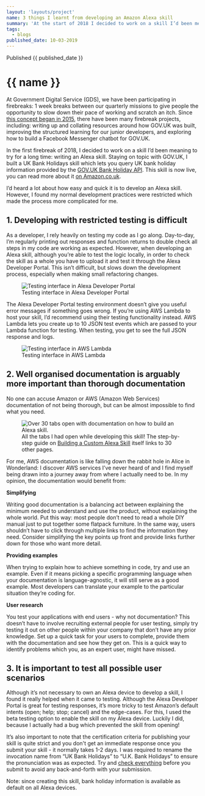 ```yaml
---
layout: 'layouts/project'
name: 3 things I learnt from developing an Amazon Alexa skill
summary: 'At the start of 2018 I decided to work on a skill I’d been meaning to try for a long time: writing an Alexa skill. I’d heard a lot of good things around developing Alexa skills, primarily how easy and quick it is to do. However, I found my normal development practices were restricted which made the process more complicated for me.'
tags:
  - blogs
published_date: 10-03-2019
---
```


<p class="blog__date">Published {{ published_date }}</p>

# {{ name }}

At Government Digital Service (GDS), we have been participating in firebreaks: 1 week breaks between our quarterly missions to give people the opportunity to slow down their pace of working and scratch an itch. Since [this concept began in 2015](https://insidegovuk.blog.gov.uk/2015/02/06/gov-uks-firebreak-why-and-how-we-spent-a-month-working-differently/), there have been many firebreak projects, including: writing up and collating resources around how GOV.UK was built, improving the structured learning for our junior developers, and exploring how to build a Facebook Messenger chatbot for GOV.UK.

In the first firebreak of 2018, I decided to work on a skill I’d been meaning to try for a long time: writing an Alexa skill. Staying on topic with GOV.UK, I built a UK Bank Holidays skill which lets you query UK bank holiday information provided by the [GOV.UK Bank Holiday API](https://www.gov.uk/bank-holidays.json). This skill is now live, you can read more about it [on Amazon.co.uk](https://www.amazon.co.uk/Vanita-Barrett-UK-Bank-Holidays/dp/B078Z18S3G).

I’d heard a lot about how easy and quick it is to develop an Alexa skill. However, I found my normal development practices were restricted which made the process more complicated for me.

## 1. Developing with restricted testing is difficult

As a developer, I rely heavily on testing my code as I go along. Day-to-day, I’m regularly printing out responses and function returns to double check all steps in my code are working as expected. However, when developing an Alexa skill, although you’re able to test the logic locally, in order to check the skill as a whole you have to upload it and test it through the Alexa Developer Portal. This isn’t difficult, but slows down the development process, especially when making small refactoring changes.

<figure>
  <img src="/assets/blog-images/alexa_skill_test.png" alt="Testing interface in Alexa Developer Portal"/>
  <figcaption>Testing interface in Alexa Developer Portal</figcaption>
</figure>

The Alexa Developer Portal testing environment doesn’t give you useful error messages if something goes wrong. If you’re using AWS Lambda to host your skill, I’d recommend using their testing functionality instead. AWS Lambda lets you create up to 10 JSON test events which are passed to your Lambda function for testing. When testing, you get to see the full JSON response and logs.

<figure>
  <img src="/assets/blog-images/alexa_skill_lambda.png" alt="Testing interface in AWS Lambda"/>
  <figcaption>Testing interface in AWS Lambda</figcaption>
</figure>

## 2. Well organised documentation is arguably more important than thorough documentation
No one can accuse Amazon or AWS (Amazon Web Services) documentation of not being thorough, but can be almost impossible to find what you need.

<figure>
  <img src="/assets/blog-images/alexa_skill_tabs.png" alt="Over 30 tabs open with documentation on how to build an Alexa skill."/>
  <figcaption>All the tabs I had open while developing this skill! The step-by-step guide on <a href="https://developer.amazon.com/docs/custom-skills/steps-to-build-a-custom-skill.html#step-1-design-a-voice-user-interface">Building a Custom Alexa Skill</a> itself links to 30 other pages.</figcaption>
</figure>

For me, AWS documentation is like falling down the rabbit hole in Alice in Wonderland: I discover AWS services I’ve never heard of and I find myself being drawn into a journey away from where I actually need to be. In my opinion, the documentation would benefit from:


**Simplifying**

Writing good documentation is a balancing act between explaining the minimum needed to understand and use the product, without explaining the whole world. Put this way: most people don’t need to read a whole DIY manual just to put together some flatpack furniture. In the same way, users shouldn’t have to click through multiple links to find the information they need. Consider simplifying the key points up front and provide links further down for those who want more detail.

**Providing examples**

When trying to explain how to achieve something in code, try and use an example. Even if it means picking a specific programming language when your documentation is language-agnostic, it will still serve as a good example. Most developers can translate your example to the particular situation they’re coding for.

**User research**

You test your applications with end users - why not documentation? This doesn’t have to involve recruiting external people for user testing, simply try testing it out on other people within your company that don’t have any prior knowledge. Set up a quick task for your users to complete, provide them with the documentation and see how they get on. This is a quick way to identify problems which you, as an expert user, might have missed.


## 3. It is important to test all possible user scenarios
Although it’s not necessary to own an Alexa device to develop a skill, I found it really helped when it came to testing. Although the Alexa Developer Portal is great for testing responses, it’s more tricky to test Amazon’s default intents (open; help; stop; cancel) and the edge-cases. For this, I used the beta testing option to enable the skill on my Alexa device. Luckily I did, because I actually had a bug which prevented the skill from opening!

It’s also important to note that the certification criteria for publishing your skill is quite strict and you don't get an immediate response once you submit your skill - it normally takes 1-2 days. I was required to rename the invocation name from “UK Bank Holidays” to “U.K. Bank Holidays” to ensure the pronunciation was as expected. Try and [check everything](https://developer.amazon.com/docs/custom-skills/certification-requirements-for-custom-skills.html) before you submit to avoid any back-and-forth with your submission.

Note: since creating this skill, bank holiday information is available as default on all Alexa devices.


